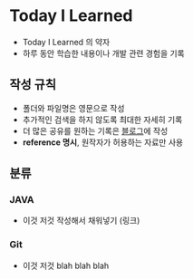 # __Today I Learned__
- Today I Learned 의 약자
- 하루 동안 학습한 내용이나 개발 관련 경험을 기록

## __작성 규칙__
- 폴더와 파일명은 영문으로 작성
- 추가적인 검색을 하지 않도록 최대한 자세히 기록
- 더 많은 공유를 원하는 기록은 [블로그](https://nostal-jian.tistory.com/)에 작성
- __reference 명시__, 원작자가 허용하는 자료만 사용
  
## __분류__

### __JAVA__
- 이것 저것 작성해서 채워넣기 (링크)

### __Git__
- 이것 저것 blah blah blah

